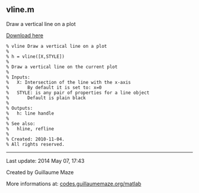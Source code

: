 ## vline.m ##
Draw a vertical line on a plot

[Download here](http://guillaumemaze.googlecode.com/svn/trunk/matlab/codes/graphicxPlots/vline.m)

```
% vline Draw a vertical line on a plot
%
% h = vline([X,STYLE])
% 
% Draw a vertical line on the current plot
%
% Inputs:
%	X: Intersection of the line with the x-axis
%		By default it is set to: x=0
% 	STYLE: is any pair of properties for a line object
%		Default is plain black 
%
% Outputs:
%	h: line handle
% 	
% See also:
%	hline, refline
%
% Created: 2010-11-04.
% All rights reserved.
```

---

Last update: 2014 May 07, 17:43

Created by Guillaume Maze

More informations at: [codes.guillaumemaze.org/matlab](http://codes.guillaumemaze.org/matlab)